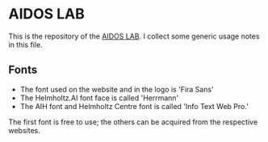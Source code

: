 # AIDOS LAB

This is the repository of the [AIDOS LAB](https://aidos.ml). I collect
some generic usage notes in this file.

## Fonts

- The font used on the website and in the logo is 'Fira Sans'
- The Helmholtz.AI font face is called 'Herrmann'
- The AIH font and Helmholtz Centre font is called 'Info Text Web Pro.'

The first font is free to use; the others can be acquired from the
respective websites.

